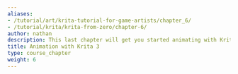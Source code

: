 ```yaml
---
aliases:
- /tutorial/art/krita-tutorial-for-game-artists/chapter_6/
- /tutorial/krita/krita-from-zero/chapter-6/
author: nathan
description: This last chapter will get you started animating with Krita 3.
title: Animation with Krita 3
type: course_chapter
weight: 6
---
```

